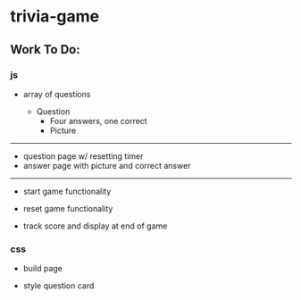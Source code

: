 # trivia-game

## Work To Do:

### js

-   array of questions

    -   Question
        -   Four answers, one correct
        -   Picture

---

-   question page w/ resetting timer
-   answer page with picture and correct answer

---

-   start game functionality

-   reset game functionality

-   track score and display at end of game

### css

-   build page

-   style question card
